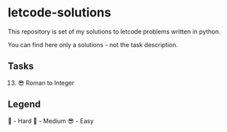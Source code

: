 # letcode-solutions

This repository is set of my solutions to letcode problems written in python.

You can find here only a solutions - not the task description.

## Tasks
13. 😎 Roman to Integer

## Legend
🤯 - Hard
🧐 - Medium
😎 - Easy